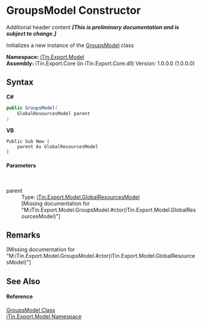 # GroupsModel Constructor 
Additional header content _**\[This is preliminary documentation and is subject to change.\]**_

Initializes a new instance of the <a href="547a35f3-e686-253a-7e42-cf5bb8026131">GroupsModel</a> class

**Namespace:**&nbsp;<a href="ef57ffcc-e95e-b212-5a46-9aa6f5a3511f">iTin.Export.Model</a><br />**Assembly:**&nbsp;iTin.Export.Core (in iTin.Export.Core.dll) Version: 1.0.0.0 (1.0.0.0)

## Syntax

**C#**<br />
``` C#
public GroupsModel(
	GlobalResourcesModel parent
)
```

**VB**<br />
``` VB
Public Sub New ( 
	parent As GlobalResourcesModel
)
```


#### Parameters
&nbsp;<dl><dt>parent</dt><dd>Type: <a href="e1dfde3f-9004-9952-67e4-86a67fb18e84">iTin.Export.Model.GlobalResourcesModel</a><br />\[Missing <param name="parent"/> documentation for "M:iTin.Export.Model.GroupsModel.#ctor(iTin.Export.Model.GlobalResourcesModel)"\]</dd></dl>

## Remarks
\[Missing <remarks> documentation for "M:iTin.Export.Model.GroupsModel.#ctor(iTin.Export.Model.GlobalResourcesModel)"\]

## See Also


#### Reference
<a href="547a35f3-e686-253a-7e42-cf5bb8026131">GroupsModel Class</a><br /><a href="ef57ffcc-e95e-b212-5a46-9aa6f5a3511f">iTin.Export.Model Namespace</a><br />